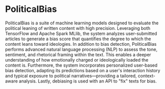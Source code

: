 # PoliticalBias
PoliticalBias is a suite of machine learning models designed to evaluate the political leaning of written content with high precision. Leveraging both TensorFlow and Apache Spark MLlib, the system analyzes user-submitted articles to generate a bias score that quantifies the degree to which the content leans toward ideologies. In addition to bias detection, PoliticalBias performs advanced natural language processing (NLP) to assess the tone, sentiment, and rhetorical framing within the text. This enables a deeper understanding of how emotionally charged or ideologically loaded the content is. Furthermore, the system incorporates personalized user-based bias detection, adapting its predictions based on a user's interaction history and typical exposure to political narratives—providing a tailored, context-aware analysis. Lastly, debiasing is used with an API to "fix" texts for bias.
